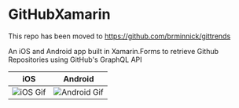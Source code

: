 # GitHubXamarin

This repo has been moved to https://github.com/brminnick/gittrends

An iOS and Android app built in Xamarin.Forms to retrieve Github Repositories using GitHub's GraphQL API

| iOS | Android |
|-----|---------|
| ![iOS Gif](https://user-images.githubusercontent.com/13558917/62826588-d6c73480-bb83-11e9-8536-ec67e32c5c82.gif) | ![Android Gif](https://user-images.githubusercontent.com/13558917/62826859-e432ed80-bb88-11e9-8418-3ce1cde2dd42.gif) |
